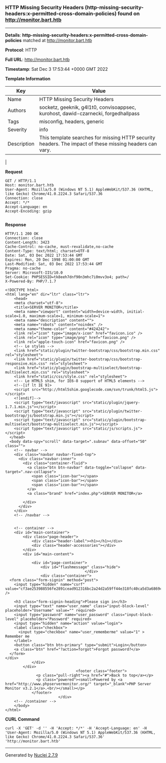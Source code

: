 ### HTTP Missing Security Headers (http-missing-security-headers:x-permitted-cross-domain-policies) found on http://monitor.bart.htb
---
**Details**: **http-missing-security-headers:x-permitted-cross-domain-policies**  matched at http://monitor.bart.htb

**Protocol**: HTTP

**Full URL**: http://monitor.bart.htb

**Timestamp**: Sat Dec 3 17:53:44 +0000 GMT 2022

**Template Information**

| Key | Value |
|---|---|
| Name | HTTP Missing Security Headers |
| Authors | socketz, geeknik, g4l1t0, convisoappsec, kurohost, dawid-czarnecki, forgedhallpass |
| Tags | misconfig, headers, generic |
| Severity | info |
| Description | This template searches for missing HTTP security headers. The impact of these missing headers can vary.
 |

**Request**
```http
GET / HTTP/1.1
Host: monitor.bart.htb
User-Agent: Mozilla/5.0 (Windows NT 5.1) AppleWebKit/537.36 (KHTML, like Gecko) Chrome/41.0.2224.3 Safari/537.36
Connection: close
Accept: */*
Accept-Language: en
Accept-Encoding: gzip


```

**Response**
```http
HTTP/1.1 200 OK
Connection: close
Content-Length: 3423
Cache-Control: no-cache, must-revalidate,no-cache
Content-Type: text/html; charset=UTF-8
Date: Sat, 03 Dec 2022 17:53:44 GMT
Expires: Mon, 20 Dec 1998 01:00:00 GMT
Last-Modified: Sat, 03 Dec 2022 17:53:44 GMT
Pragma: no-cache
Server: Microsoft-IIS/10.0
Set-Cookie: PHPSESSID=tk8eeh7dnf90n3mhc7i0mvv3o4; path=/
X-Powered-By: PHP/7.1.7

<!DOCTYPE html>
<html lang="en" dir="ltr" class="ltr">
	<head>
    <meta charset="utf-8">
    <title>SERVER MONITOR</title>
    <meta name="viewport" content="width=device-width, initial-scale=1.0, maximum-scale=1, minimum-scale=1">
    <meta name="description" content="">
    <meta name="robots" content="noindex" />		
    <meta name="theme-color" content="#424242">
	<link rel="icon" type="image/x-icon" href="favicon.ico" />
	<link rel="icon" type="image/png" href="favicon.png" />
	<link rel="apple-touch-icon" href="favicon.png" />
    <!-- Le styles -->
    <link href="static/plugin/twitter-bootstrap/css/bootstrap.min.css" rel="stylesheet">
    <link href="static/plugin/twitter-bootstrap/css/bootstrap-responsive.min.css" rel="stylesheet">
    <link href="static/plugin/bootstrap-multiselect/bootstrap-multiselect.min.css" rel="stylesheet">
    <link href="static/css/style.css" rel="stylesheet">
	<!-- Le HTML5 shim, for IE6-8 support of HTML5 elements -->
    <!--[if lt IE 9]>
    <script src="http://html5shim.googlecode.com/svn/trunk/html5.js"></script>
	<![endif]-->
    <script type="text/javascript" src="static/plugin/jquery-1.7.1.min.js"></script>
    <script type="text/javascript" src="static/plugin/twitter-bootstrap/js/bootstrap.min.js"></script>
    <script type="text/javascript" src="static/plugin/bootstrap-multiselect/bootstrap-multiselect.min.js"></script>
    <script type="text/javascript" src="static/js/scripts.js"></script>
  </head>
  <body data-spy="scroll" data-target=".subnav" data-offset="50" class="">
    <!-- navbar -->
    <div class="navbar navbar-fixed-top">
      <div class="navbar-inner">
        <div class="container-fluid">
          <a class="btn btn-navbar" data-toggle="collapse" data-target=".nav-collapse">
            <span class="icon-bar"></span>
            <span class="icon-bar"></span>
            <span class="icon-bar"></span>
          </a>
          <a class="brand" href="index.php">SERVER MONITOR</a>

        </div>
      </div>
    </div>
    <!-- /navbar -->

	
    <!-- container -->
    <div id="main-container">
		<div class="page-header">
			<div class="header-label"><h1></h1></div>
			<div class="header-accessories"></div>
		</div>
		<div id="main-content">
			
			<div id="page-container">
				<div id="flashmessage" class="hide">
									</div>
				<div class="container">
  <form class="form-signin" method="post">
	<input type="hidden" name="csrf" value="cf3ae253988556fe2891cead912316bc2a24d2a59ff44e318fc40ca5d3a6869c" />

    <h3 class="form-signin-heading">Please sign in</h3>
    <input type="text" name="user_name" class="input-block-level" placeholder="Username" value="" required>
    <input type="password" name="user_password" class="input-block-level" placeholder="Password" required>
	<input type="hidden" name="action" value="login">
    <label class="checkbox">
  	  <input type="checkbox" name="user_rememberme" value="1" > Remember me
    </label>
    <button class="btn btn-primary" type="submit">Login</button>
    <a class="btn" href="?action=forgot">Forgot password?</a>
  </form>
</div>
			</div>
		</div>
								<footer class="footer">
			  <p class="pull-right"><a href="#">Back to top</a></p>
			  <p class="powered"><small>Powered by <a href="http://www.phpservermonitor.org/" target="_blank">PHP Server Monitor v3.2.1</a>.<br/></small></p>
			</footer>
						</div>
    <!-- /container -->
    </body>
</html>

```


**CURL Command**
```
curl -X 'GET' -d '' -H 'Accept: */*' -H 'Accept-Language: en' -H 'User-Agent: Mozilla/5.0 (Windows NT 5.1) AppleWebKit/537.36 (KHTML, like Gecko) Chrome/41.0.2224.3 Safari/537.36' 'http://monitor.bart.htb'
```
---
Generated by [Nuclei 2.7.9](https://github.com/projectdiscovery/nuclei)